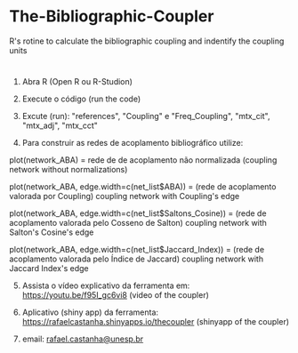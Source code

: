 # The-Bibliographic-Coupler
R's rotine to calculate the bibliographic coupling and indentify the coupling units
#
1) Abra R (Open R ou R-Studion)
2) Execute o código (run the code)
3) Excute (run): "references", "Coupling" e "Freq_Coupling", "mtx_cit", "mtx_adj", "mtx_cct"

4) Para construir as redes de acoplamento bibliográfico utilize:

  plot(network_ABA) = rede de de acoplamento não normalizada (coupling network without normalizations)
  
  plot(network_ABA, edge.width=c(net_list$ABA)) = (rede de acoplamento valorada por Coupling) coupling network with Coupling's edge
  
  plot(network_ABA, edge.width=c(net_list$Saltons_Cosine)) = (rede de acoplamento valorada pelo Cosseno de Salton) coupling network with Salton's Cosine's edge
  
  plot(network_ABA, edge.width=c(net_list$Jaccard_Index)) = (rede de acoplamento valorada pelo Índice de Jaccard) coupling network with Jaccard Index's edge

5) Assista o vídeo explicativo da ferramenta em: https://youtu.be/f95I_gc6vi8 (video of the coupler)

7) Aplicativo (shiny app) da ferramenta: https://rafaelcastanha.shinyapps.io/thecoupler (shinyapp of the coupler)

8) email: rafael.castanha@unesp.br

